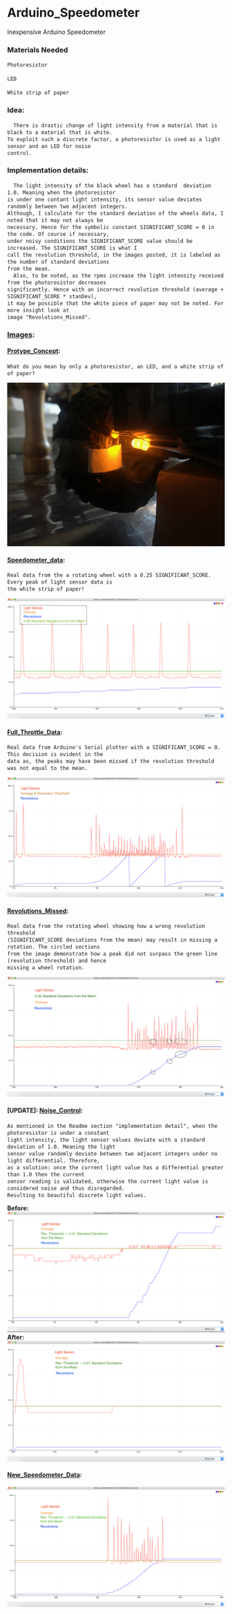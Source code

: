 # Arduino_Speedometer
Inexpensive Arduino Speedometer 

### Materials Needed
    Photoresistor 
    
    LED
    
    White strip of paper

### Idea:
      There is drastic change of light intensity from a material that is black to a material that is white. 
    To exploit such a discrete factor, a photoresistor is used as a light sensor and an LED for noise 
    control.

### Implementation details:
      The light intensity of the black wheel has a standard  deviation 1.0. Meaning when the photoresistor
    is under one contant light intensity, its sensor value deviates randomly between two adjacent integers.
    Although, I calculate for the standard deviation of the wheels data, I noted that it may not always be  
    necessary. Hence for the symbolic constant SIGNIFICANT_SCORE = 0 in the code. Of course if necessary,  
    under noisy conditions the SIGNIFICANT_SCORE value should be increased. The SIGNIFICANT_SCORE is what I
    call the revolution threshold, in the images posted, it is labeled as the number of standard deviations
    from the mean.
      Also, to be noted, as the rpms increase the light intensity received from the photoresistor decreases 
    significantly. Hence with an incorrect revolution threshold (average + SIGNIFICANT_SCORE * stanDev), 
    it may be possible that the white piece of paper may not be noted. For more insight look at 
    image "Revolutions_Missed".

### [Images](https://github.com/jimenezjose/Arduino_Speedometer/tree/master/Images):

####  [Protype_Concept](https://github.com/jimenezjose/Arduino_Speedometer/blob/master/Images/Prototype_Concept.jpg):
    What do you mean by only a photoresistor, an LED, and a white strip of of paper? 
![alt text]( https://github.com/jimenezjose/Arduino_Speedometer/blob/master/Images/Prototype_Concept.jpg "Prototype")

####  [Speedometer_data](https://github.com/jimenezjose/Arduino_Speedometer/blob/master/Images/Speedometer_data.png):
    Real data from the a rotating wheel with a 0.25 SIGNIFICANT_SCORE. Every peak of light sensor data is 
    the white strip of paper! 
![alt text]( https://github.com/jimenezjose/Arduino_Speedometer/blob/master/Images/Speedometer_data.png "Speedometer data")
    
####  [Full_Throttle_Data](https://github.com/jimenezjose/Arduino_Speedometer/blob/master/Images/Full_Throttle_Data.png):
    Real data from Arduino's Serial plotter with a SIGNIFICANT_SCORE = 0. This decision is evident in the
    data as, the peaks may have been missed if the revolution threshold was not equal to the mean.
![alt text]( https://github.com/jimenezjose/Arduino_Speedometer/blob/master/Images/Full_Throttle_Data.png "Full Throttle data")
  
####  [Revolutions_Missed](https://github.com/jimenezjose/Arduino_Speedometer/blob/master/Images/Revolutions_Missed.png):
    Real data from the rotating wheel showing how a wrong revolution threshold 
    (SIGNIFICANT_SCORE deviations from the mean) may result in missing a rotation. The circled sections
    from the image demonstrate how a peak did not surpass the green line (revolution threshold) and hence 
    missing a wheel rotation.
![alt text]( https://github.com/jimenezjose/Arduino_Speedometer/blob/master/Images/Revolutions_Missed.png "Revolutions Missed")

#### [UPDATE]: [Noise_Control](https://github.com/jimenezjose/Arduino_Speedometer/blob/master/Images/Noise_Control.png):
    As mentioned in the Readme section "implementation detail", when the photoresistor is under a constant
    light intensity, the light sensor values deviate with a standard deviation of 1.0. Meaning the light
    sensor value randomly deviate between two adjacent integers under no light differential. Therefore,
    as a solution: once the current light value has a differential greater than 1.0 then the current
    sensor reading is validated, otherwise the current light value is considered noise and thus disregarded.
    Resulting to beautiful discrete light values.
__Before:__
![alt text]( https://github.com/jimenezjose/Arduino_Speedometer/blob/master/Images/No_Noise_Control.png "No Noise Control")
__After:__
![alt text]( https://github.com/jimenezjose/Arduino_Speedometer/blob/master/Images/Noise_Control.png "Noise Control")

#### [New_Speedometer_Data](https://github.com/jimenezjose/Arduino_Speedometer/blob/master/Images/Noise_Control2.png):
![alt text]( https://github.com/jimenezjose/Arduino_Speedometer/blob/master/Images/Noise_Control2.png "Noise Control2")

